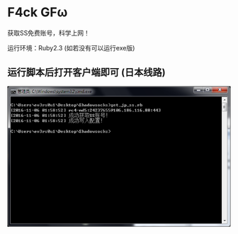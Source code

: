 # F4ck GFω
获取SS免费账号，科学上网！

运行环境：Ruby2.3 (如若没有可以运行exe版)

## 运行脚本后打开客户端即可 (日本线路)
![screenshot.png](screenshot.png)
